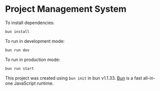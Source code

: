 # Project Management System

To install dependencies:

```bash
bun install
```

To run in development mode:

```bash
bun run dev
```

To run in production mode:

```bash
bun run start
```

This project was created using `bun init` in bun v1.1.33. [Bun](https://bun.sh) is a fast all-in-one JavaScript runtime.
